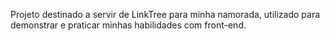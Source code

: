 Projeto destinado a servir de LinkTree para minha namorada, utilizado para demonstrar e praticar minhas habilidades com front-end.
